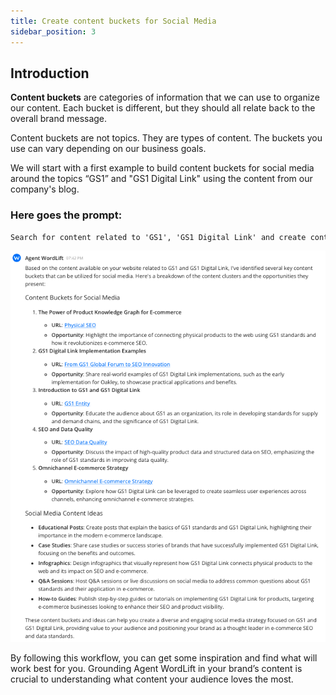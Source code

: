 ```yaml
---
title: Create content buckets for Social Media
sidebar_position: 3
---
```


## Introduction

**Content buckets** are categories of information that we can use to organize our content. Each bucket is different, but they should all relate back to the overall brand message.

Content buckets are not topics. They are types of content. The buckets you use can vary depending on our business goals.

We will start with a first example to build content buckets for social media around the topics “GS1” and "GS1 Digital Link" using the content from our company's blog.

### Here goes the prompt:

```md
Search for content related to 'GS1', 'GS1 Digital Link' and create content buckets from Social Media.
```
![image](../images/agent-wordlift-content-buckets.png)


By following this workflow, you can get some inspiration and find what will work best for you. Grounding Agent WordLift in your brand’s content is crucial to understanding what content your audience loves the most.
